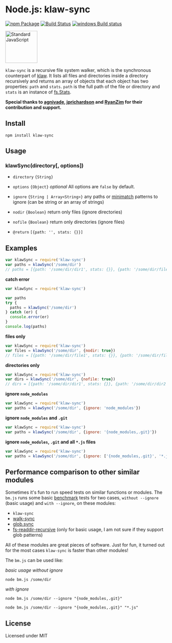 Node.js: klaw-sync
=================

[![npm Package](https://img.shields.io/npm/v/klaw-sync.svg?style=flat-square)](https://www.npmjs.com/package/klaw-sync)
[![Build Status](https://travis-ci.org/mawni/klaw-sync.svg?branch=master)](https://travis-ci.org/mawni/klaw-sync)
[![windows Build status](https://img.shields.io/appveyor/ci/mawni/klaw-sync/master.svg?label=windows%20build)](https://ci.appveyor.com/project/mawni/klaw-sync/branch/master)

<a href="https://github.com/feross/standard"><img src="https://cdn.rawgit.com/feross/standard/master/sticker.svg" alt="Standard JavaScript" width="100"></a>

`klaw-sync` is a recursive file system walker, which is the synchronous counterpart of [klaw](https://github.com/jprichardson/node-klaw). It lists all files and directories inside a directory recursively and returns an array of objects that each object has two properties: `path` and `stats`. `path` is the full path of the file or directory and `stats` is an instance of [fs.Stats](https://nodejs.org/api/fs.html#fs_class_fs_stats).

**Special thanks to [agnivade](https://github.com/agnivade), [jprichardson](https://github.com/jprichardson) and [RyanZim](https://github.com/RyanZim) for their contribution and support.**

Install
-------

    npm install klaw-sync

Usage
-----

### klawSync(directory[, options])

- `directory` `{String}`
- `options` `{Object}` *optional* All options are `false` by default.
 - `ignore` `{String | Array<String>}` any paths or [minimatch](https://github.com/isaacs/minimatch) patterns to ignore (can be string or an array of strings)
 - `nodir` `{Boolean}` return only files (ignore directories)
 - `nofile` `{Boolean}` return only directories (ignore files)

- `@return` `[{path: '', stats: {}}]`

Examples
--------

```js
var klawSync = require('klaw-sync')
var paths = klawSync('/some/dir')
// paths = [{path: '/some/dir/dir1', stats: {}}, {path: '/some/dir/file1', stats: {}}]
```

**catch error**

```js
var klawSync = require('klaw-sync')

var paths
try {
  paths = klawSync('/some/dir')
} catch (er) {
  console.error(er)
}
console.log(paths)
```

**files only**

```js
var klawSync = require('klaw-sync')
var files = klawSync('/some/dir', {nodir: true})
// files = [{path: '/some/dir/file1', stats: {}}, {path: '/some/dir/file2', stats: {}}]
```

**directories only**

```js
var klawSync = require('klaw-sync')
var dirs = klawSync('/some/dir', {nofile: true})
// dirs = [{path: '/some/dir/dir1', stats: {}}, {path: '/some/dir/dir2', stats: {}}]
```

**ignore `node_modules`**

```js
var klawSync = require('klaw-sync')
var paths = klawSync('/some/dir', {ignore: 'node_modules'})
```

**ignore `node_modules` and `.git`**

```js
var klawSync = require('klaw-sync')
var paths = klawSync('/some/dir', {ignore: '{node_modules,.git}'})
```

**ignore `node_modules`, `.git` and all `*.js` files**

```js
var klawSync = require('klaw-sync')
var paths = klawSync('/some/dir', {ignore: ['{node_modules,.git}', '*.js']})
```

Performance comparison to other similar modules
-----------------------------------------------

Sometimes it's fun to run speed tests on similar functions or modules. The `bm.js` runs some basic [benchmark](https://github.com/bestiejs/benchmark.js) tests for two cases, `without --ignore` (basic usage) and `with --ignore`, on these modules:

- `klaw-sync`
- [walk-sync](https://github.com/joliss/node-walk-sync)
- [glob.sync](https://github.com/isaacs/node-glob#globsyncpattern-options)
- [fs-readdir-recursive](https://github.com/fs-utils/fs-readdir-recursive) (only for basic usage, I am not sure if they support glob patterns)

All of these modules are great pieces of software. Just for fun, it turned out for the most cases `klaw-sync` is faster than other modules!

The `bm.js` can be used like:

*basic usage without ignore*

`node bm.js /some/dir`

*with ignore*

`node bm.js /some/dir --ignore "{node_modules,.git}"`

`node bm.js /some/dir --ignore "{node_modules,.git}" "*.js"`

License
-------

Licensed under MIT
